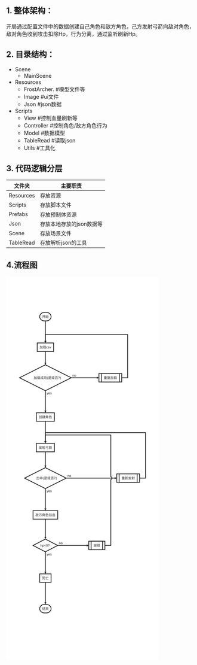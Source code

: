 ## 1. 整体架构：

​		开局通过配置文件中的数据创建自己角色和敌方角色，己方发射弓箭向敌对角色，敌对角色收到攻击扣除Hp，行为分离，通过监听刷新Hp。

## 2. 目录结构：

* Scene
   * MainScene
* Resources
   * FrostArcher.          #模型文件等
   * Image                     #ui文件
   * Json                        #json数据
* Scripts
   * View                     #控制血量刷新等
   * Controller           #控制角色/敌方角色行为
   * Model                 #数据模型
   * TableRead         #读取json
   * Utils                    #工具化

## 3. 代码逻辑分层

| 文件夹    | 主要职责                 |
| --------- | ------------------------ |
| Resources | 存放资源                 |
| Scripts   | 存放脚本文件             |
| Prefabs   | 存放预制体资源           |
| Json      | 存放本地存放的json数据等 |
| Scene     | 存放场景文件             |
| TableRead | 存放解析json的工具       |

## 4.流程图

![draw](https://github.com/89trillion-wangjian/AttackGame/blob/master/README.png)


